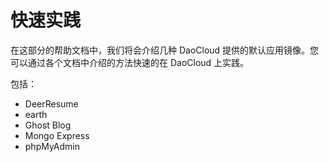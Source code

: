 # 快速实践

在这部分的帮助文档中，我们将会介绍几种 DaoCloud 提供的默认应用镜像。您可以通过各个文档中介绍的方法快速的在 DaoCloud 上实践。

包括：

* DeerResume
* earth
* Ghost Blog
* Mongo Express
* phpMyAdmin

